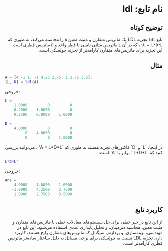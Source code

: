 
<div dir="rtl">

# نام تابع: ldl

## توضیح کوتاه
تابع `ldl` تجزیه LDL یک ماتریس متقارن و مثبت معین `A` را محاسبه می‌کند، به طوری که `A = L*D*L'`، که در آن `L` ماتریس مثلثی پایینی با قطر واحد و `D` ماتریس قطری است. این تجزیه برای ماتریس‌های متقارن کارآمدتر از تجزیه چولسکی است.

## مثال
<div dir="ltr">

```matlab
A = [4 -1 1; -1 4.25 2.75; 1 2.75 3.5];
[L, D] = ldl(A)
```

خروجی:
```matlab
L =
    1.0000         0         0
   -0.2500    1.0000         0
    0.2500    0.8000    1.0000

D =
    4.0000         0         0
         0    4.0000         0
         0         0    1.0000
```

</div>
در اینجا، `L` و `D` فاکتورهای تجزیه هستند به طوری که `A = L*D*L'`. می‌توانید بررسی کنید که `L*D*L'` برابر با `A` است:
<div dir="ltr">

```matlab
L*D*L'
```

خروجی:
```matlab
ans =
    4.0000   -1.0000    1.0000
   -1.0000    4.2500    2.7500
    1.0000    2.7500    3.5000
```

</div>

## کاربرد تابع
از این تابع در جبر خطی برای حل سیستم‌های معادلات خطی با ماتریس‌های متقارن و مثبت معین، محاسبه دترمینان، و تحلیل پایداری عددی استفاده می‌شود. این تابع در مهندسی، بهینه‌سازی، و پردازش سیگنال که ماتریس‌های متقارن رایج هستند، کاربرد دارد. تجزیه LDL نسبت به چولسکی برای برخی مسائل به دلیل ساختار ساده‌تر ماتریس قطری کارآمدتر است.

</div>
